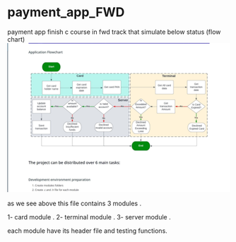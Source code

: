 # payment_app_FWD
payment app finish c course in fwd track
that simulate below status (flow chart)
![My Image](2.1.jpg)

as we see above this file contains 3 modules .

1- card module .
2- terminal module .
3- server module .

each module have its header file and testing functions.
